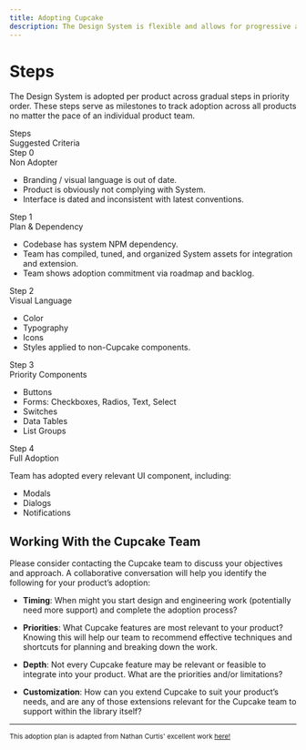 ```yaml
---
title: Adopting Cupcake
description: The Design System is flexible and allows for progressive adoption by product teams.
---
```


# Steps
The Design System is adopted per product across gradual steps in priority order. These steps serve as milestones to track adoption across all products no matter the pace of an individual product team.

<div class="c-container c-bd c-bd-gray-2">
<div class="c-row c-bg-gray-0 c-p-vertical-md c-bd-bottom c-bd-gray-2">
  <div class="c-col-3 c-bd-right c-bd-gray-2">
    <div class="c-header-sm">Steps</div>
  </div>
  <div class="c-col-9">
   <div class="c-header-sm">Suggested Criteria</div>
  </div>
</div>

<div class="c-row">
  <div class="c-col-3 c-bg-danger c-p-md">
    <div class="c-header-sm c-text-white">Step 0</div>
    <div class="c-text-md c-text-white">Non Adopter</div>
  </div>
  <div class="c-col-9 c-bd-bottom c-bd-gray-2">
    <ul>
      <li>Branding / visual language is out of date.</li>
      <li>Product is obviously not complying with System.</li>
      <li>Interface is dated and inconsistent with latest conventions.</li>
    </ul>
  </div>
</div>


<div class="c-row">
  <div class="c-col-3 c-bg-warning c-p-md">
      <div class="c-header-sm c-text-white">Step 1</div>
    <div class="c-text-md c-text-white">Plan & Dependency</div>
  </div>
  <div class="c-col-9 c-bd-bottom c-bd-gray-2">
    <ul>
                <li>Codebase has system NPM dependency.</li>
                <li>Team has compiled, tuned, and organized System assets for integration and extension.</li>
                <li>Team shows adoption commitment via roadmap and backlog.</li>
    </ul>
  </div>
</div>

<div class="c-row">
  <div class="c-col-3 c-bg-warning-5 c-p-md">
    <div class="c-header-sm c-text-white">Step 2</div>
    <div class="c-text-md c-text-white">Visual Language</div>
  </div>
  <div class="c-col-9 c-bd-bottom c-bd-gray-2">
    <ul>
      <li>Color</li>
      <li>Typography</li>
      <li>Icons</li>
      <li>Styles applied to non-Cupcake components.</li>
    </ul>
  </div>
</div>

<div class="c-row">
  <div class="c-col-3 c-bg-success c-p-md">
    <div class="c-header-sm c-text-white">Step 3</div>
    <div class="c-text-md c-text-white">Priority Components</div>
  </div>

  <div class="c-col-9 c-bd-bottom c-bd-gray-2">
    <ul>
      <li>Buttons</li>
      <li>Forms: Checkboxes, Radios, Text, Select</li>
      <li>Switches</li>
      <li>Data Tables</li>
      <li>List Groups</li>
    </ul>
  </div>
</div>

<div class="c-row">
  <div class="c-col-3 c-bg-success-9 c-p-md">
    <div class="c-header-sm c-text-white">Step 4</div>
    <div class="c-text-md c-text-white">Full Adoption</div>
  </div>

  <div class="c-col-9">
    <p>Team has adopted every relevant UI component, including:</p>
    <ul>
      <li>Modals</li>
      <li>Dialogs</li>
      <li>Notifications</li>
    </ul>
  </div>
</div>

</div>


## Working With the Cupcake Team

Please consider contacting the Cupcake team to discuss your objectives and approach. A collaborative conversation will help you identify the following for your product’s adoption:

- **Timing**: When might you start design and engineering work (potentially need more support) and complete the adoption process?

- **Priorities**: What Cupcake features are most relevant to your product? Knowing this will help our team to recommend effective techniques and shortcuts for planning and breaking down the work. 

- **Depth**: Not every Cupcake feature may be relevant or feasible to integrate into your product. What are the priorities and/or limitations?

- **Customization**: How can you extend Cupcake to suit your product’s needs, and are any of those extensions relevant for the Cupcake team to support within the library itself?

---

<small> This adoption plan is adapted from Nathan Curtis' excellent work <a href="https://medium.com/eightshapes-llc/adopting-design-systems-71e599ff660a" target="_blank">here!</a></small>

